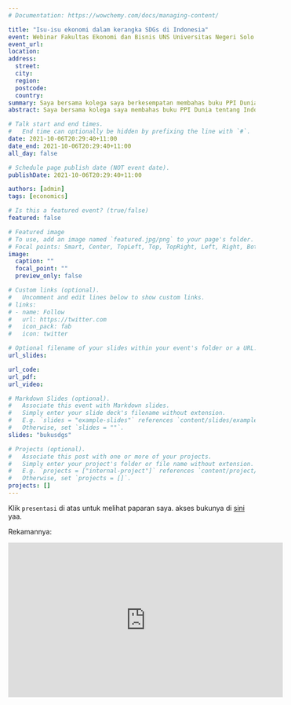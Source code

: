```yaml
---
# Documentation: https://wowchemy.com/docs/managing-content/

title: "Isu-isu ekonomi dalam kerangka SDGs di Indonesia"
event: Webinar Fakultas Ekonomi dan Bisnis UNS Universitas Negeri Solo
event_url:
location:
address:
  street:
  city:
  region:
  postcode:
  country:
summary: Saya bersama kolega saya berkesempatan membahas buku PPI Dunia tentang Indonesia Emas Berkelanjutan seri 1 Ekonomi terbitan LIPI Press. Sangat senang dapat berbagi layar dengan Pak Suryanto dan juga teman-teman mahasiswa di UNS!
abstract: Saya bersama kolega saya membahas buku PPI Dunia tentang Indonesia Emas Berkelanjutan seri 1 Ekonomi terbitan LIPI Press. Sangat senang dapat berbagi layar dengan Pak Suryanto dan juga teman-teman mahasiswa di UNS!

# Talk start and end times.
#   End time can optionally be hidden by prefixing the line with `#`.
date: 2021-10-06T20:29:40+11:00
date_end: 2021-10-06T20:29:40+11:00
all_day: false

# Schedule page publish date (NOT event date).
publishDate: 2021-10-06T20:29:40+11:00

authors: [admin]
tags: [economics]

# Is this a featured event? (true/false)
featured: false

# Featured image
# To use, add an image named `featured.jpg/png` to your page's folder. 
# Focal points: Smart, Center, TopLeft, Top, TopRight, Left, Right, BottomLeft, Bottom, BottomRight.
image:
  caption: ""
  focal_point: ""
  preview_only: false

# Custom links (optional).
#   Uncomment and edit lines below to show custom links.
# links:
# - name: Follow
#   url: https://twitter.com
#   icon_pack: fab
#   icon: twitter

# Optional filename of your slides within your event's folder or a URL.
url_slides:

url_code:
url_pdf:
url_video:

# Markdown Slides (optional).
#   Associate this event with Markdown slides.
#   Simply enter your slide deck's filename without extension.
#   E.g. `slides = "example-slides"` references `content/slides/example-slides.md`.
#   Otherwise, set `slides = ""`.
slides: "bukusdgs"

# Projects (optional).
#   Associate this post with one or more of your projects.
#   Simply enter your project's folder or file name without extension.
#   E.g. `projects = ["internal-project"]` references `content/project/deep-learning/index.md`.
#   Otherwise, set `projects = []`.
projects: []
---
```


Klik `presentasi` di atas untuk melihat paparan saya. akses bukunya di [sini](https://lipipress.lipi.go.id/detailpost/indonesia-emas-berkelanjutan-2045-kumpulan-pemikiran-pelajar-indonesia-sedunia-seri-01-ekonomi) yaa.

Rekamannya:

<iframe width="560" height="315" src="https://www.youtube.com/embed/lEVKShEPnWM" title="YouTube video player" frameborder="0" allow="accelerometer; autoplay; clipboard-write; encrypted-media; gyroscope; picture-in-picture" allowfullscreen></iframe>